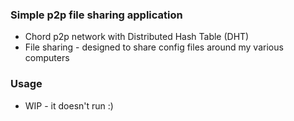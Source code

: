 ### Simple p2p file sharing application

- Chord p2p network with Distributed Hash Table (DHT)
- File sharing - designed to share config files around my various computers

### Usage
- WIP - it doesn't run :) 